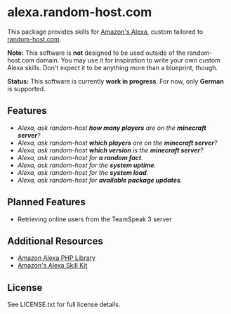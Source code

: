 alexa.random-host.com
=====================

This package provides skills for [Amazon's Alexa][1], custom tailored to [random-host.com][2].

**Note:** This software is **not** designed to be used outside of the random-host.com domain. You
may use it for inspiration to write your own custom Alexa skills. Don't expect it to be anything
more than a blueprint, though.

**Status:** This software is currently **work in progress**. For now, only **German** is supported.

Features
--------

* *Alexa, ask random-host **how many players** are on the **minecraft server**?*
* *Alexa, ask random-host **which players** are on the **minecraft server**?*
* *Alexa, ask random-host **which version** is the **minecraft server**?*
* *Alexa, ask random-host for **a random fact**.*
* *Alexa, ask random-host for the **system uptime**.*
* *Alexa, ask random-host for the **system load**.*
* *Alexa, ask random-host for **available package updates**.*

Planned Features
----------------

* Retrieving online users from the TeamSpeak 3 server

Additional Resources
--------------------

* [Amazon Alexa PHP Library][3]
* [Amazon's Alexa Skill Kit][4]

License
-------

See LICENSE.txt for full license details.

[1]: https://www.amazon.com/alexa
[2]: https://www.random-host.com/
[3]: https://github.com/randomhost/alexa
[4]: https://developer.amazon.com/alexa-skills-kit

